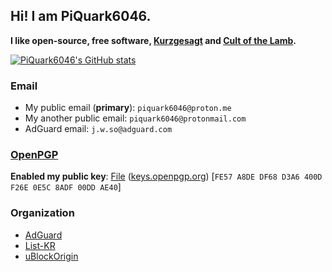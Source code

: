 ## Hi! I am PiQuark6046.
**I like open-source, free software, [Kurzgesagt](https://www.youtube.com/channel/UCsXVk37bltHxD1rDPwtNM8Q) and [Cult of the Lamb](https://www.cultofthelamb.com/).**

[![PiQuark6046's GitHub stats](https://github-readme-stats.vercel.app/api?username=piquark6046&theme=dark)](https://github.com/anuraghazra/github-readme-stats)
### Email
* My public email (**primary**): `piquark6046@proton.me` 
* My another public email: `piquark6046@protonmail.com`
* AdGuard email: `j.w.so@adguard.com`

### [OpenPGP](https://www.openpgp.org)
**Enabled my public key**: [File](https://github.com/piquark6046/piquark6046/blob/master/OpenPGP/PiQuark6046_0x00DDAE40_public.asc) ([keys.openpgp.org](https://keys.openpgp.org/vks/v1/by-fingerprint/FE57A8DEDF68D3A6400DF26E0E5C8ADF00DDAE40)) [`FE57 A8DE DF68 D3A6 400D F26E 0E5C 8ADF 00DD AE40`]

### Organization
* [AdGuard](https://github.com/AdguardTeam)
* [List-KR](https://github.com/List-KR)
* [uBlockOrigin](https://github.com/uBlockOrigin)
